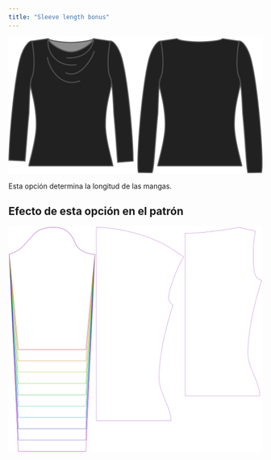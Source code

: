 ```yaml
---
title: "Sleeve length bonus"
---
```


![La opción de extra de longitud de manga en Diana](./sleevelengthbonus.svg)

Esta opción determina la longitud de las mangas.

## Efecto de esta opción en el patrón

![Esta imagen muestra el efecto de esta opción superponiendo varias variantes que tienen un valor diferente para esta opción](diana_sleevelengthbonus_sample.svg "Efecto de esta opción en el patrón")
